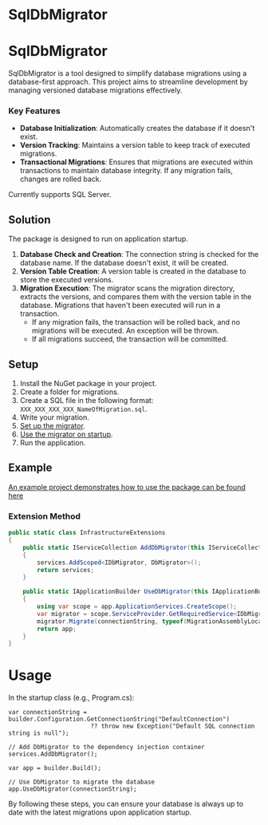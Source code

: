 # SqlDbMigrator

# SqlDbMigrator

SqlDbMigrator is a tool designed to simplify database migrations using a database-first approach. This project aims to streamline development by managing versioned database migrations effectively.

### Key Features

- **Database Initialization**: Automatically creates the database if it doesn't exist.
- **Version Tracking**: Maintains a version table to keep track of executed migrations.
- **Transactional Migrations**: Ensures that migrations are executed within transactions to maintain database integrity. If any migration fails, changes are rolled back.

Currently supports SQL Server.

## Solution

The package is designed to run on application startup.

1. **Database Check and Creation**: The connection string is checked for the database name. If the database doesn't exist, it will be created.
2. **Version Table Creation**: A version table is created in the database to store the executed versions.
3. **Migration Execution**: The migrator scans the migration directory, extracts the versions, and compares them with the version table in the database. Migrations that haven't been executed will run in a transaction.
    - If any migration fails, the transaction will be rolled back, and no migrations will be executed. An exception will be thrown.
    - If all migrations succeed, the transaction will be committed.

## Setup

1. Install the NuGet package in your project.
2. Create a folder for migrations.
3. Create a SQL file in the following format: `XXX_XXX_XXX_XXX_NameOfMigration.sql`.
4. Write your migration.
5. [Set up the migrator](#extension-method).
6. [Use the migrator on startup](#usage).
7. Run the application.

## Example

[An example project demonstrates how to use the package can be found here](https://github.com/danniwezz/SqlDbMigrator/tree/main/Example)

### Extension Method

```csharp
public static class InfrastructureExtensions
{
    public static IServiceCollection AddDbMigrator(this IServiceCollection services)
    {
        services.AddScoped<IDbMigrator, DbMigrator>();
        return services;
    }

    public static IApplicationBuilder UseDbMigrator(this IApplicationBuilder app, string connectionString)
    {
        using var scope = app.ApplicationServices.CreateScope();
        var migrator = scope.ServiceProvider.GetRequiredService<IDbMigrator>();
        migrator.Migrate(connectionString, typeof(MigrationAssemblyLocator));
        return app;
    }
}
```

# Usage

In the startup class (e.g., Program.cs):

```
var connectionString = builder.Configuration.GetConnectionString("DefaultConnection") 
                       ?? throw new Exception("Default SQL connection string is null");

// Add DbMigrator to the dependency injection container
services.AddDbMigrator();

var app = builder.Build();

// Use DbMigrator to migrate the database
app.UseDbMigrator(connectionString);
```

By following these steps, you can ensure your database is always up to date with the latest migrations upon application startup.